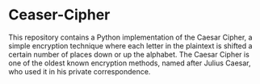 # Ceaser-Cipher
This repository contains a Python implementation of the Caesar Cipher, a simple encryption technique where each letter in the plaintext is shifted a certain number of places down or up the alphabet. The Caesar Cipher is one of the oldest known encryption methods, named after Julius Caesar, who used it in his private correspondence.
